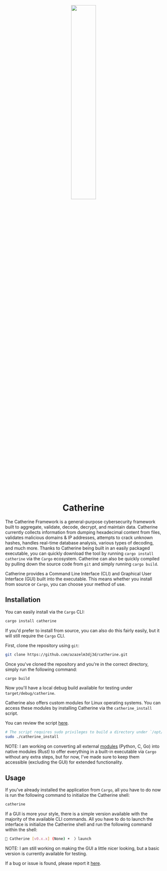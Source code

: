 <div align="center">
    <img src="https://raw.githubusercontent.com/azazelm3dj3d/catherine/main/assets/catherine_icon.png" width="40%" />
</div>

<h1 align="center">
    Catherine
</h1>

The Catherine Framework is a general-purpose cybersecurity framework built to aggregate, validate, decode, decrypt, and maintain data. Catherine currently collects information from dumping hexadecimal content from files, validates malicious domains & IP addresses, attempts to crack unknown hashes, handles real-time database analysis, various types of decoding, and much more. Thanks to Catherine being built in an easily packaged executable, you can quickly download the tool by running `cargo install catherine` via the `Cargo` ecosystem. Catherine can also be quickly compiled by pulling down the source code from `git` and simply running `cargo build`.

Catherine provides a Command Line Interface (CLI) and Graphical User Interface (GUI) built into the executable. This means whether you install from source or `Cargo`, you can choose your method of use.

## Installation

You can easily install via the `Cargo` CLI:

```bash
cargo install catherine
```

If you'd prefer to install from source, you can also do this fairly easily, but it will still require the `Cargo` CLI.

First, clone the repository using `git`:

```bash
git clone https://github.com/azazelm3dj3d/catherine.git
```

Once you've cloned the repository and you're in the correct directory, simply run the following command:

```bash
cargo build
```

Now you'll have a local debug build available for testing under `target/debug/catherine`.

Catherine also offers custom modules for Linux operating systems. You can access these modules by installing Catherine via the `catherine_install` script.

You can review the script [here](https://github.com/azazelm3dj3d/catherine/blob/main/catherine_install).

```bash
# The script requires sudo privileges to build a directory under `/opt/catherine/`
sudo ./catherine_install
```

NOTE: I am working on converting all external [modules](https://github.com/azazelm3dj3d/catherine-modules) (Python, C, Go) into native modules (Rust) to offer everything in a built-in executable via `Cargo` without any extra steps, but for now, I've made sure to keep them accessible (excluding the GUI) for extended functionality.

## Usage

If you've already installed the application from `Cargo`, all you have to do now is run the following command to initialize the Catherine shell:

```bash
catherine
```

If a GUI is more your style, there is a simple version available with the majority of the available CLI commands. All you have to do to launch the interface is initialize the Catherine shell and run the following command within the shell:

```bash
🦀 Catherine [v0.x.x] (None) ☀️  〉launch
```

NOTE: I am still working on making the GUI a little nicer looking, but a basic version is currently available for testing.

If a bug or issue is found, please report it [here](https://github.com/azazelm3dj3d/catherine/issues).

